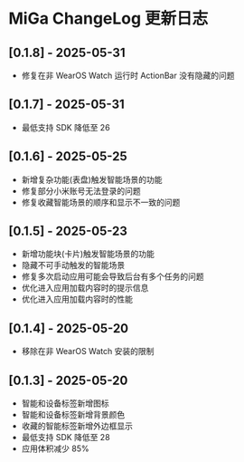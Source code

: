 # MiGa ChangeLog 更新日志

## [0.1.8] - 2025-05-31

-   修复在非 WearOS Watch 运行时 ActionBar 没有隐藏的问题

## [0.1.7] - 2025-05-31

-   最低支持 SDK 降低至 26

## [0.1.6] - 2025-05-25

-   新增复杂功能(表盘)触发智能场景的功能
-   修复部分小米账号无法登录的问题
-   修复收藏智能场景的顺序和显示不一致的问题

## [0.1.5] - 2025-05-23

-   新增功能块(卡片)触发智能场景的功能
-   隐藏不可手动触发的智能场景
-   修复多次启动应用可能会导致后台有多个任务的问题
-   优化进入应用加载内容时的提示信息
-   优化进入应用加载内容时的性能

## [0.1.4] - 2025-05-20

-   移除在非 WearOS Watch 安装的限制

## [0.1.3] - 2025-05-20

-   智能和设备标签新增图标
-   智能和设备标签新增背景颜色
-   收藏的智能标签新增外边框显示
-   最低支持 SDK 降低至 28
-   应用体积减少 85%

